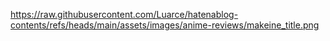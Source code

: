 https://raw.githubusercontent.com/Luarce/hatenablog-contents/refs/heads/main/assets/images/anime-reviews/makeine_title.png